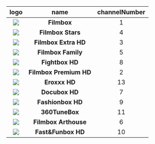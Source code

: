 logo  | **name** | channelNumber
:---: | :---: | :---:
![](https://c.sledujfilmbox.cz/files/epg/tv/72.png) | **Filmbox** | 1
![](https://c.sledujfilmbox.cz/files/epg/tv/76.png) | **Filmbox Stars** | 4
![](https://c.sledujfilmbox.cz/files/epg/tv/182.png) | **Filmbox Extra HD** | 3
![](https://c.sledujfilmbox.cz/files/epg/tv/576.png) | **Filmbox Family** | 5
![](https://c.sledujfilmbox.cz/files/epg/tv/590.png) | **Fightbox HD** | 8
![](https://c.sledujfilmbox.cz/files/epg/tv/592.png) | **Filmbox Premium HD** | 2
![](https://c.sledujfilmbox.cz/files/epg/tv/731.png) | **Eroxxx HD** | 13
![](https://c.sledujfilmbox.cz/files/epg/tv/733.png) | **Docubox HD** | 7
![](https://c.sledujfilmbox.cz/files/epg/tv/734.png) | **Fashionbox HD** | 9
![](https://c.sledujfilmbox.cz/files/epg/tv/841.png) | **360TuneBox** | 11
![](https://c.sledujfilmbox.cz/files/epg/tv/982.png) | **Filmbox Arthouse** | 6
![](https://c.sledujfilmbox.cz/files/epg/tv/983.png) | **Fast&Funbox HD** | 10
